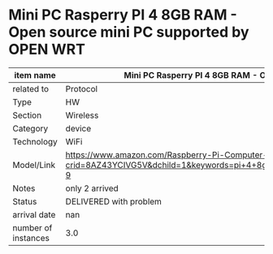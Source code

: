 
# Mini PC Rasperry PI 4 8GB RAM - Open source mini PC supported by OPEN WRT

| item name | Mini PC Rasperry PI 4 8GB RAM - Open source mini PC supported by OPEN WRT |
| -------- | -------- | 
| related to | Protocol | 
| Type | HW | 
| Section | Wireless | 
| Category | device |
| Technology | WiFi |
| Model/Link | https://www.amazon.com/Raspberry-Pi-Computer-Suitable-Workstation/dp/B0899VXM8F/ref=sr_1_9?crid=8AZ43YCIVG5V&dchild=1&keywords=pi+4+8gb&qid=1624812751&sprefix=pi+4+%2Caps%2C387&sr=8-9 |
| Notes | only 2 arrived |
| Status | DELIVERED with problem |
| arrival date | nan |
| number of instances | 3.0 | 
        